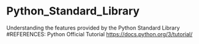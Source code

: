 # Python_Standard_Library
Understanding the features provided by the Python Standard Library
#REFERENCES:
Python Official Tutorial
https://docs.python.org/3/tutorial/

